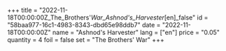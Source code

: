 +++
title = "2022-11-18T00:00:00Z_The_Brothers'_War_Ashnod's_Harvester_[en]_false"
id = "58baa977-16c1-4983-8343-dbd65e98ddb7"
date = "2022-11-18T00:00:00Z"
name = "Ashnod's Harvester"
lang = ["en"]
price = "0.05"
quantity = 4
foil = false
set = "The Brothers' War"
+++
